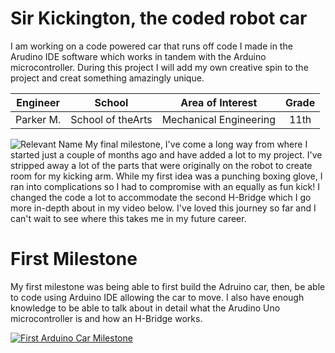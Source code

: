 ﻿# Sir Kickington, the coded robot car
I am working on a code powered car that runs off code I made in the Arudino IDE software which works in tandem with the Arduino microcontroller. During this project I will add my own creative spin to the project and creat something amazingly unique.

| **Engineer** | **School** | **Area of Interest** | **Grade** |
|:--:|:--:|:--:|:--:|
| Parker M.| School of theArts | Mechanical Engineering | 11th 

![Relevant Name](https://live.staticflickr.com/65535/52828091626_ddf777e7c5_c.jpg)
My final milestone, I've come a long way from where I started just a couple of months ago and have added a lot to my project. I've stripped away a lot of the parts that were originally on the robot to create room for my kicking arm. While my first idea was a punching boxing glove, I ran into complications so I had to compromise with an equally as fun kick! I changed the code a lot to accommodate the second H-Bridge which I go more in-depth about in my video below. I've loved this journey so far and I can't wait to see where this takes me in my future career.






# First Milestone
  

My first milestone was being able to first build the Adruino car, then, be able to code using Arduino IDE allowing the car to move. I also have enough knowledge to be able to talk about in detail what the Arudino Uno microcontroller is and how an H-Bridge works.

[![First Arduino Car Milestone](https://res.cloudinary.com/marcomontalbano/image/upload/v1679433959/video_to_markdown/images/youtube--gYL3vr7hr5U-c05b58ac6eb4c4700831b2b3070cd403.jpg)](https://www.youtube.com/watch?v=gYL3vr7hr5U&t=1s "First Arduino Car Milestone")
